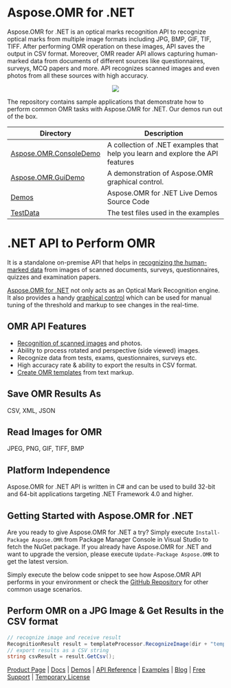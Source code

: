 # Aspose.OMR for .NET

Aspose.OMR for .NET is an optical marks recognition API to recognize optical marks from multiple image formats including JPG, BMP, GIF, TIF, TIFF. After performing OMR operation on these images, API saves the output in CSV format. Moreover, OMR reader API allows capturing human-marked data from documents of different sources like questionnaires, surveys, MCQ papers and more. API recognizes scanned images and even photos from all these sources with high accuracy.

<p align="center">

  <a title="Download complete Aspose.Page for .NET source code" href="https://github.com/aspose-omr/Aspose.OMR-for-.NET/archive/master.zip">
	<img src="https://raw.github.com/AsposeExamples/java-examples-dashboard/master/images/downloadZip-Button-Large.png" />
  </a>
</p>

The repository contains sample applications that demonstrate how to perform common OMR tasks with Aspose.OMR for .NET. Our demos run out of the box.

Directory | Description
--------- | -----------
[Aspose.OMR.ConsoleDemo](Aspose.OMR.ConsoleDemo)  | A collection of .NET examples that help you learn and explore the API features
[Aspose.OMR.GuiDemo](Aspose.OMR.GuiDemo)  | A demonstration of Aspose.OMR graphical control.
[Demos](Demos)  | Aspose.OMR for .NET Live Demos Source Code
[TestData](TestData)  | The test files used in the examples

# .NET API to Perform OMR

It is a standalone on-premise API that helps in [recognizing the human-marked data](https://docs.aspose.com/display/omrnet/Perform+OMR+on+Images) from images of scanned documents, surveys, questionnaires, quizzes and examination papers.

[Aspose.OMR for .NET](https://products.aspose.com/omr/net) not only acts as an Optical Mark Recognition engine. It also provides a handy [graphical control](https://docs.aspose.com/display/omrnet/Working+with+Graphical+Control) which can be used for manual tuning of the threshold and markup to see changes in the real-time.

## OMR API Features

- [Recognition of scanned images](https://docs.aspose.com/display/omrnet/Perform+OMR+on+Images) and photos.
- Ability to process rotated and perspective (side viewed) images.
- Recognize data from tests, exams, questionnaires, surveys etc.
- High accuracy rate & ability to export the results in CSV format.
- [Create OMR templates](https://docs.aspose.com/display/omrnet/Create+OMR+Template) from text markup.

## Save OMR Results As

CSV, XML, JSON

## Read Images for OMR

JPEG, PNG, GIF, TIFF, BMP

## Platform Independence

Aspose.OMR for .NET API is written in C# and can be used to build 32-bit and 64-bit applications targeting .NET Framework 4.0 and higher.

## Getting Started with Aspose.OMR for .NET

Are you ready to give Aspose.OMR for .NET a try? Simply execute `Install-Package Aspose.OMR` from Package Manager Console in Visual Studio to fetch the NuGet package. If you already have Aspose.OMR for .NET and want to upgrade the version, please execute `Update-Package Aspose.OMR` to get the latest version.

Simply execute the below code snippet to see how Aspose.OMR API performs in your environment or check the [GitHub Repository](https://github.com/aspose-omr/Aspose.OMR-for-.NET) for other common usage scenarios. 

## Perform OMR on a JPG Image & Get Results in the CSV format

```csharp
// recognize image and receive result
RecognitionResult result = templateProcessor.RecognizeImage(dir + "template.jpg");
// export results as a CSV string
string csvResult = result.GetCsv();
```

[Product Page](https://products.aspose.com/omr/net) | [Docs](https://docs.aspose.com/display/omrnet/Home) | [Demos](https://products.aspose.app/omr/family) | [API Reference](https://apireference.aspose.com/omr/net) | [Examples](https://github.com/aspose-omr/Aspose.OMR-for-.NET) | [Blog](https://blog.aspose.com/category/omr/) | [Free Support](https://forum.aspose.com/c/omr) |  [Temporary License](https://purchase.aspose.com/temporary-license)
